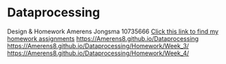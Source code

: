 # Dataprocessing
Design & Homework
Amerens Jongsma 10735666
[Click this link to find my homework assignments](https://Amerens8.github.io/Dataprocessing
)
https://Amerens8.github.io/Dataprocessing
https://Amerens8.github.io/Dataprocessing/Homework/Week_3/
https://Amerens8.github.io/Dataprocessing/Homework/Week_4/
